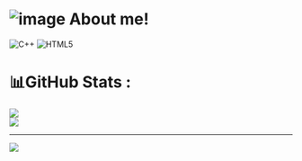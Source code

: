 
# ![image](https://github.com/user-attachments/assets/8f8dd294-98b2-42a0-b0d3-29f8a47b0cfc) About me!

![C++](https://img.shields.io/badge/c++-%2300599C.svg?style=plastic&logo=c%2B%2B&logoColor=white) ![HTML5](https://img.shields.io/badge/html5-%23E34F26.svg?style=plastic&logo=html5&logoColor=white)
# 📊GitHub Stats :
![](https://github-readme-stats.vercel.app/api?username=HoangThuNhat&theme=radical&hide_border=false&include_all_commits=false&count_private=false)<br/>
![](https://github-readme-streak-stats.herokuapp.com/?user=HoangThuNhat&theme=radical&hide_border=false)<br/>


---
[![](https://visitcount.itsvg.in/api?id=HoangThuNhat&icon=2&color=1)](https://visitcount.itsvg.in)
